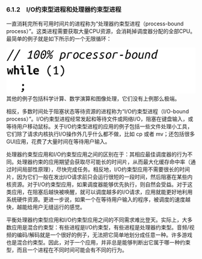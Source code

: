 ### 6.1.2　I/O约束型进程和处理器约束型进程

一直消耗完所有可用时间片的进程称为“处理器约束型进程（process-bound process）”。这类进程需要获取大量CPU资源，会消耗掉调度器分配的全部CPU。最简单的例子就是如下所示的一个无限循环：



![259.png](../images/259.png)
其他的例子包括科学计算、数学演算和图像处理，它们没有上例那么极端。

相反，多数时间处于阻塞状态等待资源的进程称为“I/O约束型进程（I/O-bound process）”。I/O约束型进程经常发起和等待文件或网络I/O，阻塞在键盘输入，或等待用户移动鼠标。关于I/O约束型进程的应用的例子包括一些文件处理小工具，它们除了请求内核执行I/O操作外几乎什么都不做，比如 cp 或者 mv；还包括很多GUI应用，花费了大量时间在等待用户输入。

处理器约束型应用和I/O约束型应用之间的区别在于：其相应最佳调度器的行为不同。处理器约束的应用期望会获取尽可能长的时间片，从而最大化缓存命中率（通过时间局部性原理），尽快完成任务。相反地，I/O约束型应用不需要很长的时间片，因为它们一般在发出I/O请求前只会运行很短的一段时间，然后阻塞在某些内核资源。对于I/O约束型应用，如果调度器能够优先执行，则自然会受益。对于这类应用，在阻塞后越快被唤醒，就可以调度越多的I/O请求，应用就能更好地利用系统硬件资源。更进一步说，如果一个在等待用户输入的程序，被调度的速度越快，越能给用户无缝运行的感觉。

平衡处理器约束型应用和I/O约束型应用之间的不同需求难比登天。实际上，大多数应用是混合约束型：有些进程是I/O约束型，有些进程是处理器约束型。音频/视频的编码/解码就是一个很好的例子，无法把它简单地划分成任意一种。许多游戏也是混合约束型。因此，对于一个应用，并非总是能够判断出它属于哪一种约束型，而且一个进程在不同时间可能会有不同的行为。

